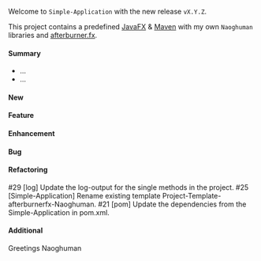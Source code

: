 Welcome to `Simple-Application` with the new release `vX.Y.Z`.

This project contains a predefined [JavaFX] &amp; [Maven] with my own `Naoghuman` 
libraries and [afterburner.fx].



#### Summary
* ...
* ...



#### New



#### Feature



#### Enhancement



#### Bug



#### Refactoring
#29 [log] Update the log-output for the single methods in the project.
#25 [Simple-Application] Rename existing template Project-Template-afterburnerfx-Naoghuman.
#21 [pom] Update the dependencies from the Simple-Application in pom.xml.



#### Additional



Greetings
Naoghuman



[//]: # (Issues which will be integrated in this release)



[//]: # (Links)
[afterburner.fx]:https://github.com/AdamBien/afterburner.fx
[JavaFX]:http://docs.oracle.com/javase/8/javase-clienttechnologies.htm
[Maven]:http://maven.apache.org/

